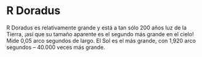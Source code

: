 # R Doradus

R Doradus es relativamente grande y está a tan sólo 200 años luz de la Tierra,
¡así que su tamaño aparente es el segundo más grande en el cielo! Mide 0,05 arco
segundos de largo. El Sol es el más grande, con 1,920 arco segundos – 40.000
veces más grande.
